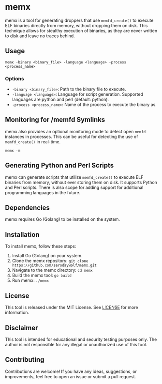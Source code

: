# memx

memx is a tool for generating droppers that use `memfd_create()` to execute ELF binaries directly from memory, without dropping them on disk. This technique allows for stealthy execution of binaries, as they are never written to disk and leave no traces behind.

## Usage

```
memx -binary <binary_file> -language <language> -process <process_name>
```


### Options

- `-binary <binary_file>`: Path to the binary file to execute.
- `-language <language>`: Language for script generation. Supported languages are python and perl (default: python).
- `-process <process_name>`: Name of the process to execute the binary as.

## Monitoring for /memfd Symlinks

memx also provides an optional monitoring mode to detect open `memfd` instances in processes. This can be useful for detecting the use of `memfd_create()` in real-time.

```
memx -m
```

## Generating Python and Perl Scripts

memx can generate scripts that utilize `memfd_create()` to execute ELF binaries from memory, without ever storing them on disk. It supports Python and Perl scripts. There is also scope for adding support for additional programming languages in the future.

## Dependencies

memx requires Go (Golang) to be installed on the system.

## Installation

To install memx, follow these steps:

1. Install Go (Golang) on your system.
2. Clone the memx repository: `git clone https://github.com/zerodaywolf/memx.git`
3. Navigate to the memx directory: `cd memx`
4. Build the memx tool: `go build`
5. Run memx: `./memx`

## License

This tool is released under the MIT License. See [LICENSE](LICENSE) for more information.

## Disclaimer

This tool is intended for educational and security testing purposes only. The author is not responsible for any illegal or unauthorized use of this tool.

## Contributing

Contributions are welcome! If you have any ideas, suggestions, or improvements, feel free to open an issue or submit a pull request.
